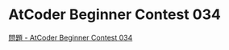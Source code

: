 AtCoder Beginner Contest 034
===

[問題 - AtCoder Beginner Contest 034](https://atcoder.jp/contests/abc034/tasks)
